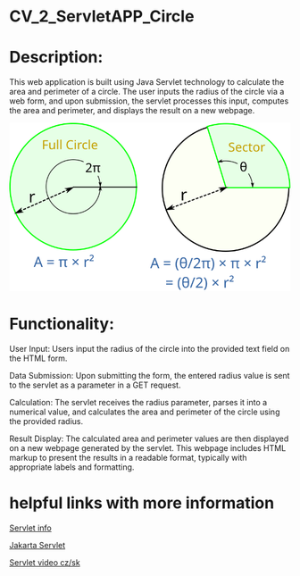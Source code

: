 # CV_2_ServletAPP_Circle


# Description:
This web application is built using Java Servlet technology to calculate the area and perimeter of a circle. The user inputs the radius of the circle via a web form, and upon submission, the servlet processes this input, computes the area and perimeter, and displays the result on a new webpage.

<img src='./circle-sector-area.svg' >

# Functionality:

User Input: Users input the radius of the circle into the provided text field on the HTML form.

Data Submission: Upon submitting the form, the entered radius value is sent to the servlet as a parameter in a GET request.

Calculation: The servlet receives the radius parameter, parses it into a numerical value, and calculates the area and perimeter of the circle using the provided radius.

Result Display: The calculated area and perimeter values are then displayed on a new webpage generated by the servlet. This webpage includes HTML markup to present the results in a readable format, typically with appropriate labels and formatting.

# helpful links with more information

[Servlet info ](https://www.geeksforgeeks.org/introduction-java-servlets/)

[Jakarta Servlet ](https://jakarta.ee/learn/docs/jakartaee-tutorial/current/web/servlets/servlets.html)

[Servlet video cz/sk ](https://www.youtube.com/watch?v=z5uvktj66gg)
